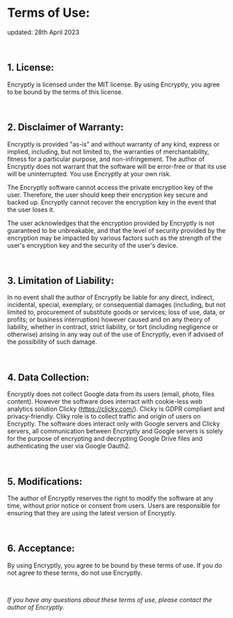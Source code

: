 # Terms of Use:
updated: 28th April 2023

<br />

## 1. License:
Encryptly is licensed under the MIT license. By using Encryptly, you agree to be bound by the terms of this license.

<br />

## 2. Disclaimer of Warranty: 
Encryptly is provided "as-is" and without warranty of any kind, express or implied, including, but not limited to, the warranties of merchantability, fitness for a particular purpose, and non-infringement. The author of Encryptly does not warrant that the software will be error-free or that its use will be uninterrupted. You use Encryptly at your own risk.

The Encryptly software cannot access the private encryption key of the user. Therefore, the user should keep their encryption key secure and backed up. Encryptly cannot recover the encryption key in the event that the user loses it.

The user acknowledges that the encryption provided by Encryptly is not guaranteed to be unbreakable, and that the level of security provided by the encryption may be impacted by various factors such as the strength of the user's encryption key and the security of the user's device.

<br />

## 3. Limitation of Liability: 
In no event shall the author of Encryptly be liable for any direct, indirect, incidental, special, exemplary, or consequential damages (including, but not limited to, procurement of substitute goods or services; loss of use, data, or profits; or business interruption) however caused and on any theory of liability, whether in contract, strict liability, or tort (including negligence or otherwise) arising in any way out of the use of Encryptly, even if advised of the possibility of such damage.

<br />

## 4. Data Collection: 
Encryptly does not collect Google data from its users (email, photo, files content). 
However the software does interract with cookie-less web analytics solution Clicky (https://clicky.com/). Clicky is GDPR compliant and privacy-friendly. Cliky role is to collect traffic and origin of users on Encryptly. The software does interact only with Google servers and Clicky servers, all communication between Encryptly and Google servers is solely for the purpose of encrypting and decrypting Google Drive files and authenticating the user via Google Oauth2.


<br />

## 5. Modifications: 
The author of Encryptly reserves the right to modify the software at any time, without prior notice or consent from users. Users are responsible for ensuring that they are using the latest version of Encryptly.

<br />

## 6. Acceptance: 
By using Encryptly, you agree to be bound by these terms of use. If you do not agree to these terms, do not use Encryptly.

<br />

*If you have any questions about these terms of use, please contact the author of Encryptly.*
